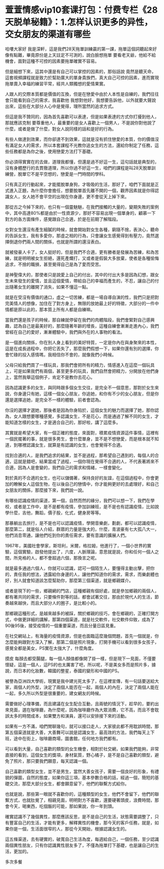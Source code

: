 # 萱萱情感vip10套课打包：付费专栏《28天脱单秘籍》：1.怎样认识更多的异性，交女朋友的渠道有哪些

哈嘍大家好 我是深軒，這是我們28天拖單訓練贏的第一課，拖單這個詞聽起來好像有點難，畢竟原份是上天註定不可測的，說白臉想拖單 要看老天爺，他給不給機會，面對這種不可控的因素要拖單確實不容易。

但是細想下來，這其中還是有自己可以掌控的因素的，那俗話說 竟然是聽天命，這套視頻課程就是致力於幫助廣大的單身貴族們，真大自己可控的因素，進而實現拖單賣入幸福的練習平常，經共人類獨想的愛情果實。

人跟人的交際本質都是價值的互換，但是在戀愛中由於人本性是自練的，我們往往會只能看到自己的需求，我喜歡他 我想對他好，我想要告訴他，以外就要大聲說出來，這些在大部分人心中是覺得，理所當然的追求方式。

但這是我不贊同的，因為首先喜歡可以表達，但是如果表達的方式你打擾到他人，那就應該克制 要尊重他人，最重要的是女人喜歡上一個男人，不是說你對他說了什麼，或者是做了什麼，對女人說同樣的話和是好的行為。

有些人做達到效果，而你卻達不到效果，這就是沒有抓住戀愛的本質，你的價值沒有滿足女人的需求，所以本套課程不光教你追女生的方法，還給你制定了任務，這些任務都是為你之後，使用戀愛方法打下基礎。

你必須得實實在的去做，道理我都懂，但還是過不好這一生，這句話就是典型的，沒有身體歷行的去貫徹道理，所以你過不好這一生，咱們的課程是叫28天脫單訓練營，脫單它不是平空想的，戀愛是一門時間的學科。

只有真正的行動起來，才能擺脫單身狗，才吸吸的生活，那好了，咱們下面就是正式進入正題，為什麼你會擔任，想要脫單首先離不開的一個，觀界因素就是你得認識女人，女人她不會平空的出現在你身邊，更不會從天上掉下來。

那從古之今掉下來的，也只有一個靈魅魅，在我們接觸的大量的，變期失敗的案例中，其中高達80%都是由於一性資源少，那好不容易出現一個單身的，顧慕一下對方的各方面條件，感覺跟自己合適，於是在前期了解階段。

女對女生還沒有產生細膩的時候，就會開始對女生各種，窮隨不捨，表決心，聽命的告訴女生，我有多愛你，那虛之相的行為，只會讓女生感覺得到有壓力，竟然選擇倒退你們兩人間的關係，也就是所謂的還沒表白。

就被發豪人卡了，女人挺好的，但是我們不合適，更有勝者是發展為苦練，和為苦練，就是明明被女生拒絕，還死產爛打，又或者是假裝大多放棄，使者是各種愉悔追求，不捨的職損，甚至覺得自己是為了愛而受苦。

是神聖偉大的，那使者只是說愛上自己的付出，其中的付出大多是因為幻想，跟女生未來發生的愛情，並且這個愛情，帶給自己的幸福而產生的，不忍，讓自己的付出隨著女生的離開了消失，如果不懂這一點。

就是在受沒有價值的通口，虛之一切苦練，都是一場自導自演的性，我們只是把對完美情人的想像，加住在了對方身上，無限的放她最上好的特徵，大部分的一件中情都是原以此的，那本質上所有人都是自練嘛。

當我們還是孩子的時候，那自練就停留在我們的肉體階段，我們會緊對自己感興趣，認為自己是最美好的，那麼隨著年齡的增長，這種自練會漸漸走進內心，我們曾經在自己的愛好，漸漸體驗中，我們與外在的人事物的看法。

是一個進向關係，你在別人身上看到的美好特質，一定是你內在與身聚來的本性，這是在成長過程中，你把它丟失了，那麼我們假想一下，如果你還有別的選擇，你會忙碌的投入感情嗎，我相信你不會的，就像我們小時候。

父母只給我們買了一樣玩具，那我們會把所有的精力，情感進入在這麼一個玩具上，可是如果我們有兩個，甚至更多的玩具，我們自然會把精力，分開放在他們身上，當然我舉這個例子，肯定不是教你去花心。

因為認識更多的女生，與同時跟多個女生交往，是完全不一個意思，那對於女生來說，你身邊只有她，這樣一個女心朋友，你追她，和你有不少的女心朋友，但是你還是選擇追她，是完全不一樣的體驗，前者會認為。

你沒的選擇才選她，那後者是因為你身陷於，這個女生的魅力而選擇了她，那你認為，女人跟想要哪種感覺，多認識女生，不是花心，而是通過了解不同的女生，才能知道怎樣的女生，才是適合自己的，那好啦，講了這麼多。

其實就是希望大家，有一個正確的態度，來面對，積累疫情資源這件事情，這裡有一個民擺著的事，就是很多男生，會什麼單身，並不是不想戀愛，而是根本就不知道，到哪裡認識女生，就算是有認識的女生，也會覺得不合適。

找到合適的人，是我們追求的結果，並不是過程，那希望自己遇到的，每個人的合適，這就是錯吧，結果當成了過程，一個你現在覺得不合適的人，不代表著將來不合適，因為人是會變的，我們自己的需求和情緒，一樣會變化。

對於真的不合適的女生，也可以儲備著，保持良好的友誼，在這個過程中，你會更加的瞭解女人這個生物，在以後自己的戀情中，你才能夠更好的去處理好，和自己女朋友的關係，那麼接下來，我們說一說。

有哪些認識疫情的渠道，第一個，自然而然的緣分，我們可以想一下，我們在學校，或者是工作中，是不是都有疫情，參加訓練班，是不是也有認識疫情，比如說學什麼，吉他，舞蹈，價子股，化式，健身房等等。

那暴躺出去旅行，是不是也可以認識疫情，學開音樂劇，劃劇，都可以認識疫情，那麼第二，就是俗人介紹，群眾的力量是強大的，什麼，青波豪有七大孤八大一，他們消息零通，讓他們吃到你的責任需求，要有意識的擴展人們。

1967年，美國社會學家，斯坦利，米爾，格拉姆，他進行了，一個小世界的實驗，這個實驗，啟發他提出了，六度，人脈理論，意思就是說，你和任何一個人之間，所見格的人，都不會超過六個，那換言之呢。

就是最多通過六個人，你就可以認識，認可一個陌生人，要懂得主動出擊，把你的，責任我的想法，透露給你身邊的人，讓他們知道你的需求，需求，而樂劇體也好，別人就會知道該怎麼幫助你，那麼第三個渠道，就是鄉親媒介。

或者是現下的一些，鄉親網的門店，這種鄉親有個好處，就是參加鄉親的兩個人，都有著共同的需求，只要條件對等的話，都會試著交往，那由於現代人的生活，節奏越來越快，而且大部分人的圈子，是比較小的。

那鄉親這種形式，是越來越多的被踩，關於鄉親的技巧，會在鄉親的，正確打開方式，中做更詳細的講解，那第四個渠道，就是社交軟件，社交軟件仰致，成為了90後95後，接受疫情的一個重要渠道，而且分量日區見重。

在社交網站上，有海量的疫情資源，但是也面臨這麼幾個問題，首先一個就是，你怎麼能夠跟對方深入了解，那第二個是照片現象，打開手機可以看到很多女孩子，感覺全都是美女，PS實在太強大了，什麼角度。

摸皮 每顏去都受腸腿，每一個人顏值都像開了掛一樣，但是現下一見面，不僅要懷疑，這是一個人，這PS的也太厲害了吧，所以呢，不是美女多而是照片多，據說，而日本的化妝數，韓國的整星，泰國的變形和中國的PS。

被譽為亞洲四大學術，現實是我中建光死太多了，在這裡宣傳，有一句話要送給大家，兩個人的外型，決定了兩個人能否在一起，兩個人的內在，決定了兩個人能在一起，多久所以外型是很重要的，建女網友的時候。

需要做好心理準備，而且建議在女生配合互動，且兩號的情況下，趁早的，要約出來見面，選在咖啡廳，為什麼呢，因為咖啡廳作為大眾消費，它不高，而且不會耽誤太多的時間成本，如果雙方和演員，還可以安排接下來的活動。

如果有一方不滿，咱們閒聊幾句，就可以接口走人，大家彼此都不用耽誤時間，那第五個渠道就是大善，大善舞可以說是認識女生，最高效的方法，我們每天上下班，途中在街上，咖啡廳商場，圖書館，任何地方我們都有。

可以看到大量，自己喜歡的類型的女生機會，相對於社交網，如果我們能夠，非常直接的看到，這個女生的獎項，身材氣質，野心橘子，是不是自己喜歡的類型，避免了照片，那只要我們願意，每天認識一個。

自己喜歡的類型女生，並不是男生，當然大善女孩子，需要一個良好的形象，有禮貌的彈圖，自然的態度，如果你這三項，基本參數合格的話，經過一個，簡短的基礎交流，那麼大部分女生，都會願意留下，他們的聯繫方式給你。

也就是說，那些第一眼就不喜歡你的，這種類型的女生，他們不會留下，他們的聯繫方式，也就肚覺了，相親見面，明明對方不喜歡，還要硬著頭皮，浪費時間，那會今天，喝東西，吃個飯的可能，那如果說，你一年到頭。

確實認識不了幾個異性，那麼應該反思，是不是自己的生活，狀態需要調整了，只有豐富自己的生活，才能有更多，解釋異性的機會，那今天的客戶任務，就是，如果你是一個，生活面很窄的人，那從今天開始，根據認識女生的。

這五條渠道，去有硬實的，破寬自己生活為度，每週給自己，一個任務，至少認識兩個異性朋友，只有你認識異性朋友多了，不僅為拖單打下基礎，也是讓自己的生活，更加的。

多次多餐